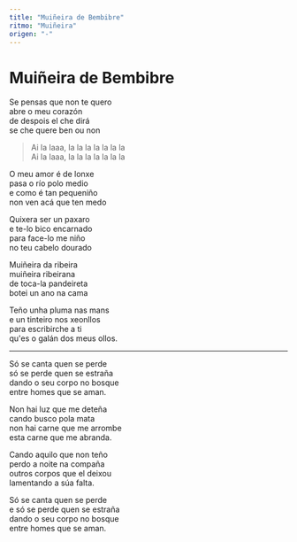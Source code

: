 ```yaml
---
title: "Muiñeira de Bembibre"
ritmo: "Muiñeira"
origen: "-"
---
```


# Muiñeira de Bembibre

Se pensas que non te quero<br>
abre o meu corazón<br>
de despois el che dirá<br>
se che quere ben ou non

> Ai la laaa, la la la la la la la<br>
Ai la laaa, la la la la la la la

O meu amor é de lonxe<br>
pasa o río polo medio<br>
e como é tan pequeniño<br>
non ven acá que ten medo

Quixera ser un paxaro<br>
e te-lo bico encarnado<br>
para face-lo me niño<br>
no teu cabelo dourado

Muiñeira da ribeira<br>
muiñeira ribeirana<br>
de toca-la pandeireta<br>
botei un ano na cama

Teño unha pluma nas mans<br>e un tinteiro nos xeonllos<br>para escribirche a ti<br>qu'es o galán dos meus ollos.

--- 

Só se canta quen se perde<br>só se perde quen se estraña<br>dando o seu corpo no bosque<br>entre homes que se aman.<br>

Non hai luz que me deteña<br>cando busco pola mata<br>non hai carne que me arrombe<br>esta carne que me abranda.

Cando aquilo que non teño<br>perdo a noite na compaña<br>outros corpos que el deixou<br>lamentando a súa falta.

Só se canta quen se perde<br>e só se perde quen se estraña<br>dando o seu corpo no bosque<br>entre homes que se aman.